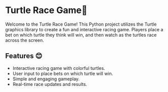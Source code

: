 # Turtle Race Game🐢
Welcome to the Turtle Race Game! This Python project utilizes the Turtle graphics library to create a fun and interactive racing game. Players place a bet on which turtle they think will win, and then watch as the turtles race across the screen.

## Features 😊
* Interactive racing game with colorful turtles.<br>
* User input to place bets on which turtle will win.<br>
* Simple and engaging gameplay.<br>
* Real-time race updates and results.<br>
